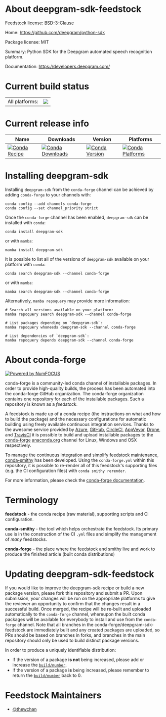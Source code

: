 About deepgram-sdk-feedstock
============================

Feedstock license: [BSD-3-Clause](https://github.com/conda-forge/deepgram-sdk-feedstock/blob/main/LICENSE.txt)

Home: https://github.com/deepgram/python-sdk

Package license: MIT

Summary: Python SDK for the Deepgram automated speech recognition platform.

Documentation: https://developers.deepgram.com/

Current build status
====================


<table><tr><td>All platforms:</td>
    <td>
      <a href="https://dev.azure.com/conda-forge/feedstock-builds/_build/latest?definitionId=17274&branchName=main">
        <img src="https://dev.azure.com/conda-forge/feedstock-builds/_apis/build/status/deepgram-sdk-feedstock?branchName=main">
      </a>
    </td>
  </tr>
</table>

Current release info
====================

| Name | Downloads | Version | Platforms |
| --- | --- | --- | --- |
| [![Conda Recipe](https://img.shields.io/badge/recipe-deepgram--sdk-green.svg)](https://anaconda.org/conda-forge/deepgram-sdk) | [![Conda Downloads](https://img.shields.io/conda/dn/conda-forge/deepgram-sdk.svg)](https://anaconda.org/conda-forge/deepgram-sdk) | [![Conda Version](https://img.shields.io/conda/vn/conda-forge/deepgram-sdk.svg)](https://anaconda.org/conda-forge/deepgram-sdk) | [![Conda Platforms](https://img.shields.io/conda/pn/conda-forge/deepgram-sdk.svg)](https://anaconda.org/conda-forge/deepgram-sdk) |

Installing deepgram-sdk
=======================

Installing `deepgram-sdk` from the `conda-forge` channel can be achieved by adding `conda-forge` to your channels with:

```
conda config --add channels conda-forge
conda config --set channel_priority strict
```

Once the `conda-forge` channel has been enabled, `deepgram-sdk` can be installed with `conda`:

```
conda install deepgram-sdk
```

or with `mamba`:

```
mamba install deepgram-sdk
```

It is possible to list all of the versions of `deepgram-sdk` available on your platform with `conda`:

```
conda search deepgram-sdk --channel conda-forge
```

or with `mamba`:

```
mamba search deepgram-sdk --channel conda-forge
```

Alternatively, `mamba repoquery` may provide more information:

```
# Search all versions available on your platform:
mamba repoquery search deepgram-sdk --channel conda-forge

# List packages depending on `deepgram-sdk`:
mamba repoquery whoneeds deepgram-sdk --channel conda-forge

# List dependencies of `deepgram-sdk`:
mamba repoquery depends deepgram-sdk --channel conda-forge
```


About conda-forge
=================

[![Powered by
NumFOCUS](https://img.shields.io/badge/powered%20by-NumFOCUS-orange.svg?style=flat&colorA=E1523D&colorB=007D8A)](https://numfocus.org)

conda-forge is a community-led conda channel of installable packages.
In order to provide high-quality builds, the process has been automated into the
conda-forge GitHub organization. The conda-forge organization contains one repository
for each of the installable packages. Such a repository is known as a *feedstock*.

A feedstock is made up of a conda recipe (the instructions on what and how to build
the package) and the necessary configurations for automatic building using freely
available continuous integration services. Thanks to the awesome service provided by
[Azure](https://azure.microsoft.com/en-us/services/devops/), [GitHub](https://github.com/),
[CircleCI](https://circleci.com/), [AppVeyor](https://www.appveyor.com/),
[Drone](https://cloud.drone.io/welcome), and [TravisCI](https://travis-ci.com/)
it is possible to build and upload installable packages to the
[conda-forge](https://anaconda.org/conda-forge) [anaconda.org](https://anaconda.org/)
channel for Linux, Windows and OSX respectively.

To manage the continuous integration and simplify feedstock maintenance,
[conda-smithy](https://github.com/conda-forge/conda-smithy) has been developed.
Using the ``conda-forge.yml`` within this repository, it is possible to re-render all of
this feedstock's supporting files (e.g. the CI configuration files) with ``conda smithy rerender``.

For more information, please check the [conda-forge documentation](https://conda-forge.org/docs/).

Terminology
===========

**feedstock** - the conda recipe (raw material), supporting scripts and CI configuration.

**conda-smithy** - the tool which helps orchestrate the feedstock.
                   Its primary use is in the construction of the CI ``.yml`` files
                   and simplify the management of *many* feedstocks.

**conda-forge** - the place where the feedstock and smithy live and work to
                  produce the finished article (built conda distributions)


Updating deepgram-sdk-feedstock
===============================

If you would like to improve the deepgram-sdk recipe or build a new
package version, please fork this repository and submit a PR. Upon submission,
your changes will be run on the appropriate platforms to give the reviewer an
opportunity to confirm that the changes result in a successful build. Once
merged, the recipe will be re-built and uploaded automatically to the
`conda-forge` channel, whereupon the built conda packages will be available for
everybody to install and use from the `conda-forge` channel.
Note that all branches in the conda-forge/deepgram-sdk-feedstock are
immediately built and any created packages are uploaded, so PRs should be based
on branches in forks, and branches in the main repository should only be used to
build distinct package versions.

In order to produce a uniquely identifiable distribution:
 * If the version of a package **is not** being increased, please add or increase
   the [``build/number``](https://docs.conda.io/projects/conda-build/en/latest/resources/define-metadata.html#build-number-and-string).
 * If the version of a package **is** being increased, please remember to return
   the [``build/number``](https://docs.conda.io/projects/conda-build/en/latest/resources/define-metadata.html#build-number-and-string)
   back to 0.

Feedstock Maintainers
=====================

* [@thewchan](https://github.com/thewchan/)

